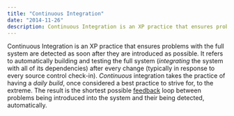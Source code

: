 ```yaml
---
title: "Continuous Integration"
date: "2014-11-26"
description: Continuous Integration is an XP practice that ensures problems with the full system are detected as soon after they are introduced as possible.
---
```


Continuous Integration is an XP practice that ensures problems with the full system are detected as soon after they are introduced as possible. It refers to automatically building and testing the full system (_integrating_ the system with all of its dependencies) after every change (typically in response to every source control check-in). _Continuous_ integration takes the practice of having a _daily build_, once considered a best practice to strive for, to the extreme. The result is the shortest possible [feedback](/values/feedback) loop between problems being introduced into the system and their being detected, automatically.

